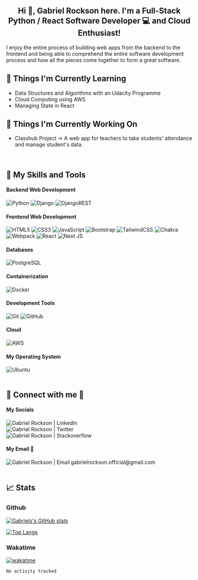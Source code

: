 <h2 align="center">
Hi  👋, Gabriel Rockson here. I'm a Full-Stack Python / React Software Developer 💻 and Cloud Enthusiast!
</h2>
I enjoy the entire process of building web apps from the backend to the frontend and being able to comprehend the entire software development process and how all the pieces come together to form a great software.

## 🌱 Things I'm Currently Learning
- Data Structures and Algorithms with an Udacity Programme
- Cloud Computing using AWS
- Managing State in React

## 🔭 Things I'm Currently Working On
- Classhub Project -> A web app for teachers to take students' attendance and manage student's data.
<br />

## 💼 My Skills and Tools

#### Backend Web Development
![Python](https://img.shields.io/badge/python-3670A0?style=for-the-badge&logo=python&logoColor=ffdd54)
![Django](https://img.shields.io/badge/django-%23092E20.svg?style=for-the-badge&logo=django&logoColor=white)
![DjangoREST](https://img.shields.io/badge/DJANGO-REST-ff1709?style=for-the-badge&logo=django&logoColor=white&color=ff1709&labelColor=gray)

#### Frontend Web Development
![HTML5](https://img.shields.io/badge/html5-%23E34F26.svg?style=for-the-badge&logo=html5&logoColor=white)
![CSS3](https://img.shields.io/badge/css3-%231572B6.svg?style=for-the-badge&logo=css3&logoColor=white)
![JavaScript](https://img.shields.io/badge/javascript-%23323330.svg?style=for-the-badge&logo=javascript&logoColor=%23F7DF1E)
![Bootstrap](https://img.shields.io/badge/bootstrap-%23563D7C.svg?style=for-the-badge&logo=bootstrap&logoColor=white)
![TailwindCSS](https://img.shields.io/badge/tailwindcss-%2338B2AC.svg?style=for-the-badge&logo=tailwind-css&logoColor=white)
![Chakra](https://img.shields.io/badge/chakra-%234ED1C5.svg?style=for-the-badge&logo=chakraui&logoColor=white)
![Webpack](https://img.shields.io/badge/webpack-%238DD6F9.svg?style=for-the-badge&logo=webpack&logoColor=black)
![React](https://img.shields.io/badge/react-%2320232a.svg?style=for-the-badge&logo=react&logoColor=%2361DAFB)
![Next JS](https://img.shields.io/badge/Next-black?style=for-the-badge&logo=next.js&logoColor=white)

#### Databases
![PostgreSQL](https://img.shields.io/badge/PostgreSQL-informational?style=for-the-badge&logo=PostgreSQL&logoColor=white)

#### Containerization
![Docker](https://img.shields.io/badge/docker-%230db7ed.svg?style=for-the-badge&logo=docker&logoColor=white)

#### Development Tools 
![Git](https://img.shields.io/badge/git-%23F05033.svg?style=for-the-badge&logo=git&logoColor=white)
![GitHub](https://img.shields.io/badge/github-%23121011.svg?style=for-the-badge&logo=github&logoColor=white)

#### Cloud
![AWS](https://img.shields.io/badge/AWS-%23FF9900.svg?style=for-the-badge&logo=amazon-aws&logoColor=white)

#### My Operating System
![Ubuntu](https://img.shields.io/badge/Ubuntu-E95420?style=for-the-badge&logo=ubuntu&logoColor=white)
<br /><br />

## 🤝 Connect with me 📱

#### My Socials
<a href="https://www.linkedin.com/in/gabrielrockson/">
  <img align="left" src="https://img.shields.io/badge/linkedin-%230077B5.svg?style=flat-square&logo=linkedin&logoColor=white" alt="Gabriel Rockson | LinkedIn"/>
</a>
<br />
<a href="https://twitter.com/gabbyrockson">
  <img align="left" src="https://img.shields.io/badge/Twitter-%231DA1F2.svg?style=flat-square&logo=Twitter&logoColor=white" alt="Gabriel Rockson | Twitter"/>
</a>
<br />
<a href="https://stackoverflow.com/users/15811080/gabriel-rockson">
  <img align="left" src="https://img.shields.io/badge/-Stackoverflow-FE7A16?style=flat-square&logo=stack-overflow&logoColor=white" alt="Gabriel Rockson | Stackoverflow"/>
</a>
<br />

#### My Email 📩
<a href="mailto:gabrielrockson.official@gmail.com">
  <img align="left" src="https://img.shields.io/badge/Gmail-D14836?style=flat-square&logo=gmail&logoColor=white" alt="Gabriel Rockson | Email"/>
</a><span>gabrielrockson.official@gmail.com</span>
<br /><br />

## 📈 Stats 

### Github
[![Gabriels's GitHub stats](https://github-readme-stats.vercel.app/api?username=rocksongabriel&show_icons=true&theme=radical)](https://github.com/rocksongabriel)

[![Top Langs](https://github-readme-stats.vercel.app/api/top-langs/?username=rocksongabriel&hide=css&show_icons=true&theme=radical)](https://github.com/rocksongabriel)

### Wakatime
[![wakatime](https://wakatime.com/badge/user/b7bf4d25-9b24-4610-a436-b47f6fc047d1.svg)](https://wakatime.com/@b7bf4d25-9b24-4610-a436-b47f6fc047d1)

<!--START_SECTION:waka-->

```text
No activity tracked
```

<!--END_SECTION:waka-->

